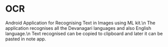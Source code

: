 # OCR
Android Application for Recognising Text in Images using ML kit.\n
The application recognises all the Devanagari languages and also English language.\n
Text recognised can be copied to clipboard and later it can be pasted in note app.
